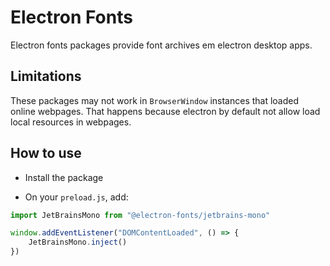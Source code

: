 # Electron Fonts

Electron fonts packages provide font archives em electron desktop apps.

## Limitations

These packages may not work in `BrowserWindow` instances that loaded online webpages. That happens because electron by default not allow load local resources in webpages.

## How to use

* Install the package

* On your `preload.js`, add:

```ts
import JetBrainsMono from "@electron-fonts/jetbrains-mono"

window.addEventListener("DOMContentLoaded", () => {
    JetBrainsMono.inject()
})
```